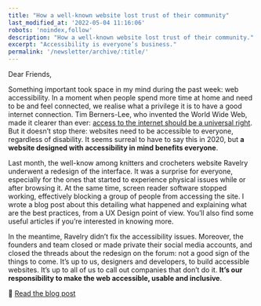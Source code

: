 ```yaml
---
title: "How a well-known website lost trust of their community"
last_modified_at: '2022-05-04 11:16:06'
robots: 'noindex,follow'
description: "How a well-known website lost trust of their community."
excerpt: "Accessibility is everyone’s business."
permalink: '/newsletter/archive/:title/'
---
```

Dear Friends,

Something important took space in my mind during the past week: web accessibility. In a moment when people spend more time at home and need to be and feel connected, we realise what a privilege it is to have a good internet connection. Tim Berners-Lee, who invented the World Wide Web, made it clearer than ever: [access to the internet should be a universal right](https://www.theguardian.com/commentisfree/2020/jun/04/covid-19-internet-universal-right-lockdown-online). But it doesn’t stop there: websites need to be accessible to everyone, regardless of disability. It seems surreal to have to say this in 2020, but **a website designed with accessibility in mind benefits everyone**.

Last month, the well-know among knitters and crocheters website Ravelry underwent a redesign of the interface. It was a surprise for everyone, especially for the ones that started to experience physical issues while or after browsing it. At the same time, screen reader software stopped working, effectively blocking a group of people from accessing the site. I wrote a blog post about this detailing what happened and explaining what are the best practices, from a UX Design point of view. You’ll also find some useful articles if you’re interested in knowing more. 

In the meantime, Ravelry didn’t fix the accessibility issues. Moreover, the founders and team closed or made private their social media accounts, and closed the threads about the redesign on the forum: not a good sign of the things to come. It’s up to us, designers and developers, to build accessible websites. It’s up to all of us to call out companies that don’t do it. **It’s our responsibility to make the web accessible, usable and inclusive**.

<p class="detached">🔗 <a href="https://silviamaggidesign.com/design/ravelry-rebranding/">Read the blog post</a></p>